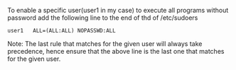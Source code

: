To enable a specific user(user1 in my case) to execute all programs without password add the following line to the end of thd of /etc/sudoers
````
user1	ALL=(ALL:ALL) NOPASSWD:ALL
````
Note: The last rule that matches for the given user will always take precedence, hence ensure that the above line is the last one that matches for the given user.
